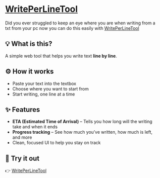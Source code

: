 # [WritePerLineTool](https://hg-erik.github.io/WritePerLineTool/)

Did you ever struggled to keep an eye where you are when writing from a txt from your pc
now you can do this easily with [WritePerLineTool](https://hg-erik.github.io/WritePerLineTool/)

## 💡 What is this?

A simple web tool that helps you write text **line by line**.  

## ⚙️ How it works

- Paste your text into the textbox  
- Choose where you want to start from  
- Start writing, one line at a time

## ✨ Features

- **ETA (Estimated Time of Arrival)** – Tells you how long will the writing take and when it ends 
- **Progress tracking** – See how much you’ve written, how much is left, and more  
- Clean, focused UI to help you stay on track  

## 🔗 Try it out

👉 [WritePerLineTool](https://hg-erik.github.io/WritePerLineTool/)
